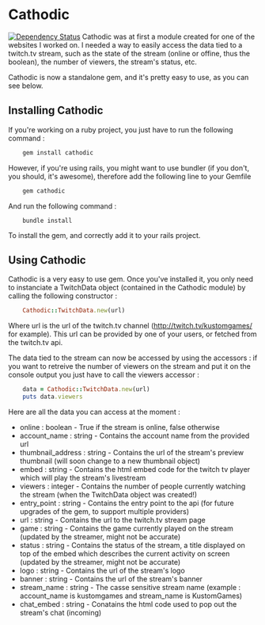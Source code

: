 Cathodic
================================
[![Dependency Status](https://gemnasium.com/kustom666/cathodic.png)](https://gemnasium.com/kustom666/cathodic)
Cathodic was at first a module created for one of the websites I worked on. 
I needed a way to easily access the data tied to a twitch.tv stream, such as the state of the stream (online or offine, thus the boolean), the number of viewers, the stream's status, etc.

Cathodic is now a standalone gem, and it's pretty easy to use, as you can see below.

Installing Cathodic
-----------------------------

If you're working on a ruby project, you just have to run the following command : 
```ruby
	gem install cathodic
```

However, if you're using rails, you might want to use bundler (if you don't, you should, it's awesome), therefore add the following line to your Gemfile
```ruby
	gem cathodic
```

And run the following command : 
```console
	bundle install
```

To install the gem, and correctly add it to your rails project.

Using Cathodic
------------------------------

Cathodic is a very easy to use gem. Once you've installed it, you only need to instanciate a TwitchData object (contained in the Cathodic module) by calling the following constructor :
```ruby
	Cathodic::TwitchData.new(url)
```
Where url is the url of the twitch.tv channel (http://twitch.tv/kustomgames/ for example). This url can be provided by one of your users, or fetched from the twitch.tv api.

The data tied to the stream can now be accessed by using the accessors : if you want to retreive the number of viewers on the stream and put it on the console output you just have to call the viewers accessor : 
```ruby
	data = Cathodic::TwitchData.new(url)
	puts data.viewers
```
Here are all the data you can access at the moment : 

* online : boolean - True if the stream is online, false otherwise
* account_name : string - Contains the account name from the provided url
* thumbnail_address : string - Contains the url of the stream's preview thumbnail (will soon change to a new thumbnail object)
* embed : string - Contains the html embed code for the twitch tv player which will play the stream's livestream
* viewers : integer - Contains the number of people currently watching the stream (when the TwitchData object was created!)
* entry_point : string - Contains the entry point to the api (for future upgrades of the gem, to support multiple providers)
* url : string - Contains the url to the twitch.tv stream page
* game : string - Contains the game currently played on the stream (updated by the streamer, might not be accurate)
* status : string - Contains the status of the stream, a title displayed on top of the embed which describes the current activity on screen (updated by the streamer, might not be accurate)
* logo : string - Contains the url of the stream's logo
* banner : string - Contains the url of the stream's banner
* stream_name : string - The casse sensitive stream name (example : account_name is kustomgames and stream_name is KustomGames)
* chat_embed : string - Conatains the html code used to pop out the stream's chat (incoming)



